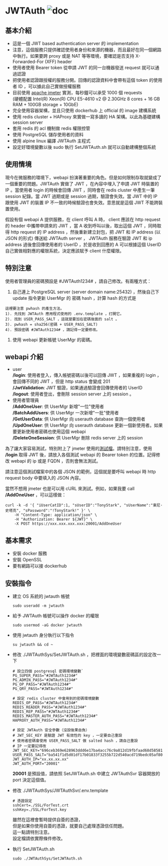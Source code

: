 # JWTAuth ![doc](https://img.shields.io/badge/doc-80%25-brightgreen)

## 基本介紹

* 這是一個 JWT based authentication server 的 implementation
* 注意，這個服務只提供確認使用者身份和來源的機器，而且最好在同一個網路中執行。如果要跨 proxy 或是 NAT 等等環境，要確認是否支持 X-Forwarded-For (XFF) header
* 使用者使用 Bearer token 從申請 JWT 的同一台機器發送 request 就可以通過認證
* 把使用者認證跟授權的服務分開。回傳的認證資料中會帶有這個 token 的使用者 ID ，可以據此自己實做授權服務
* 目前使用 [apache jmeter](https://jmeter.apache.org/) 實測，每秒鐘可以承受 1000 個 requests  
    (硬體配置 Intel(R) Xeon(R) CPU E5-4610 v2 @ 2.30GHz 8 cores + 16 GB RAM + 100GB storage + 10GbE)
* 完全使用容器架構，並且只使用 dockerhub 上 official 的 image 建構系統
* 使用 redis cluster + HAProxy 來實做一寫多讀的 HA 架構。以此為基礎建構 session server
* 套用 redis 的 acl 機制做 redis 權限控管
* 使用 PostgreSQL 儲存使用者的資料
* 使用 alpine linux 編譯 JWTAuth 主程式
* 設定好環境變數以後 sudo 執行 SetJWTAuth&#46;sh 就可以自動建構整個系統

## 使用情境

現今在微服務的環境下，webapi 扮演著重要的角色。但是如何限制存取就變成了一個重要的問題。JWTAuth 實做了 JWT ，在內容中埋入了申請 JWT 時裝置的 IP 。當使用者 login 的時候會回傳 JWT ，同時會在 redis cluster 中產生一筆 session 紀錄。當 JWT 過期或是 session 過期，驗證會失效。當 JWT 中的 IP 跟使用 JWT 的裝置 IP 不一致的時候驗證也會失效。意思就是這個 JWT 不能跨裝置使用。

假設有個 webapi A 提供服務，在 client 呼叫 A 時， client 應該在 http request 的 header 中攜帶申請來的 JWT ，當 A 收到呼叫以後，取出這個 JWT ，同時取得 http request 的 IP address ，然後重新建立封包，把 JWT 和 IP address (以 JSON 的形式) 傳送給 JWTAuth server ， JWTAuth 服務在驗證 JWT 和 ip address 過後會回傳使用者的 UserID ，於是收到回應的 A 可以根據這個 UserID 自己實做相對應的權限系統，決定應該賦予 client 什麼權限。

## 特別注意

使用者管理員的密碼預設是 #JWTAuth1234# ，請自己修改。有兩種方式：

1. 自己連上 PostgreSQL server (server domain name:25432) ，然後自己下 update 指令更新 UserMgr 的 密碼 hash ，計算 hash 的方式是

```
這裡要注意 pwhash 的產生方法。
1). 先找到 JWTAuth 應用程式使用的 .env.template ，打開它。
2). 找到 USER_PASS_SALT ，這就是要加在密碼後面的 salt 。
3). pwhash = sha256(密碼 + USER_PASS_SALT)
4). 預設密碼 #JWTAuth1234# ，請記得一定要修改。
```

1. 使用 webapi 更新帳號 UserMgr 的密碼。

## webapi 介紹

* user  
__/login__: 使用者登入，傳入帳號密碼以後可以回傳 JWT ，如果重複的 login ，會回傳不同的 JWT ，但是 http status 會變成 201  
__/JwtValidation__: JWT 驗證，如果通過驗證會回傳使用者的 UserID  
__/logout__: 使用者登出，會刪除 session server 上的 session 。  
* 使用者管理員  
__/AddOneUser__: 供 UserMgr 新增"一位"使用者  
__/BatchAddUsers__: 供 UserMgr 一次新增"一批"使用者  
__/GetUserData__: 供 UserMgr 向 userauth database 查詢一個使用者  
__/UpdOneUser__: 供 UserMgr 向 userauth database 更新一個新使用者。如果要更新使用者密碼也使用這個 webapi  
__/DeleteOneSession__: 供 UserMgr 刪除 redis server 上的 session  

為了讓大家容易測試，特別附上了 jmeter 使用的[測試檔](https://github.com/auxo86/JWTAuthSys/blob/main/JWTAuthTest.jmx)。請特別注意，使用 __/login__ 取得 JWT 後，請放入各個測試 webapi 的 Bearer token 的位置。記得修改 webapi 的 ip 或是 FQDN ，否則會無法測試。  

請注意這個測試檔案中的各個 JSON 的範例，這個就是要呼叫 webapi 時 http request body 中要填入的 JSON 內容。  

當然不想用 jmeter 也是可以用 cURL 來測試。例如，如果我要 call __/AddOneUser__ ，可以這樣做：  

```
curl -k -d '{ "iUserCatID":1, "sUserID":"TonyStark", "sUserName":"東尼·史塔克", "sPassword":"!TonyStark!" }' \
    -H "Content-Type: application/json" \
    -H "Authorization: Bearer ${JWT}" \
    -X POST https://xxx.xxx.xxx.xxx:20001/AddOneUser
```

## 基本需求

* 安裝 docker 服務
* 安裝 OpenSSL
* 要有網路可以接 dockerhub

## 安裝指令

* 建立 OS 系統的 jwtauth 帳號

    ```
    sudo useradd -m jwtauth
    ```

* 給予 JWTAuth 帳號可以操作 docker 的權限

    ```
    sudo usermod -aG docker jwtauth
    ```

* 使用 jwtauth 身分執行以下指令

    ```
    su jwtauth && cd ~
    ```

* 修改 ./JWTAuthSys/SetJWTAuth.sh ，把裡面的環境變數密碼區的設定改一下

    ```
    # 設立四個 postgresql 密碼環境變數`
    PG_SUPER_PASS="#JWTAuth1234#"
    PG_ADMIN_PASS="#JWTAuth1234#"
    PG_OP_PASS="#JWTAuth1234#"
    PG_QRY_PASS="#JWTAuth1234#"

    # 設定 redis cluster 中會用到的密碼環境變數
    REDIS_OP_PASS="#JWTAuth1234#"
    REDIS_READER_PASS="#JWTAuth1234#"  
    REDIS_REP_PASS="#JWTAuth1234#"  
    REDIS_MASTER_AUTH_PASS="#JWTAuth1234#"  
    HAPROXY_AUTH_PASS="#JWTAuth1234#"

    # 設定 JWTAuth 安全參數（沒設後果自負）
    # JWT_SEC_KEY 是驗證 JWT 有效性的 key ，一定要自己重設
    # 使用者密碼會使用 USER_PASS_SALT 做 salted hash ，請自己重設
    # IP 一定要記得改
    JWT_SEC_KEY="696ceb369e628963ddd6e17ba4acc76c9a812d19fbfaad68d58581ca513e76e0"
    USER_PASS_SALT="ba541f1d5d01df17b01833f3255b722d540acd719bedc05af8091ac9d40e1f8e"  
    JWT_AUTH_IP="xx.xx.xx.xx"  
    JWT_AUTH_PORT="20001"
    ```
  
    __20001__ 是預設值，請依照 SetJWTAuth&#46;sh 中建立 JWTAuthSvr 容器開放的 port 決定這個值。

* 修改 ./JWTAuthSys/JWTAuthSvr/.env.template

    ```
    # 憑證設定
    sshCert=./SSL/ForTest.crt
    sshKey=./SSL/ForTest.key
    ```

    雖然在這裡會暫時提供自簽的憑證，  
    但是如果你使用自簽的憑證，就要自己處理憑證信任問題。  
    這一點請特別注意。  
    設定檔請依實際條件修改。

* 執行 SetJWTAuth&#46;sh

    ```
    sudo ./JWTAuthSys/SetJWTAuth.sh
    ```
